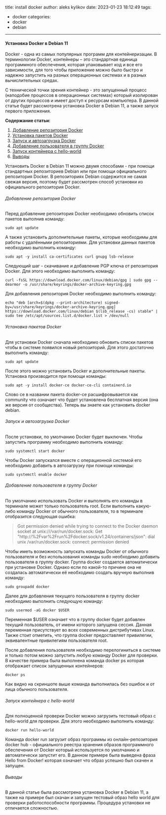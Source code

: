 title: install docker
author: aleks kylikov
date: 2023-01-23 18:12:49
tags:
 - docker
categories:
- docker
- debian
---
#### Установка Docker в Debian 11

Docker - одна из самых популярных программ для контейнеризации. В терминологии Docker, контейнеры – это стандартная единица программного обеспечения, которая упаковывает код и все его зависимости, для того чтобы приложение можно было быстро и надежно запустить на разных операционных системах и в разных вычислительных средах.

С технической точки зрения контейнер - это запущенный процесс (наподобие процессов в операционных системах) который изолирован от других процессов и имеет доступ к ресурсам компьютера. В данной статье будет рассмотрена установка Docker в Debian 11, а также запуск первого приложения.

**Содержание статьи:**

1. [Добавление репозитория Docker](#add)
2. [Установка пакетов Docker](#install)
3. [Запуск и автозагрузка Docker](#get)
4. [Добавление пользователя в группу Docker](#useradd)
5. [Запуск контейнера с hello-world](#run)
6. [Выводы](#end)

Установить Docker в Debian 11 можно двумя способами - при помощи стандартных репозиториев Debian или при помощи официального репозитория Docker. В репозиториях Debian содержится не самая свежая версия, поэтому будет рассмотрен способ установки из официального репозитория Docker.

###### <a name="add"></a>Добавление репозитория Docker

Перед добавление репозитория Docker необходимо обновить список пакетов выполнив команду:
```
sudo apt update
```
А также установить дополнительные пакеты, которые необходимы для работы с удалёнными репозиториями. Для установки данных пакетов необходимо выполнить команду:
```
sudo apt -y install ca-certificates curl gnupg lsb-release
```
Следующий шаг - скачивание и добавление PGP ключа от репозитория Docker. Для этого необходимо выполнить команду:
```
curl -fsSL https://download.docker.com/linux/debian/gpg | sudo gpg --dearmor -o /usr/share/keyrings/docker-archive-keyring.gpg
```
Для добавления репозитория Docker необходимо выполнить команду:
```
echo "deb [arch=$(dpkg --print-architecture) signed-by=/usr/share/keyrings/docker-archive-keyring.gpg] https://download.docker.com/linux/debian $(lsb_release -cs) stable" | sudo tee /etc/apt/sources.list.d/docker.list > /dev/null
```
###### <a name="install"></a>Установка пакетов Docker

Для установки Docker сначала необходимо обновить списки пакетов чтобы в системе появился новый репозиторий. Для этого достаточно выполнить команду:
```
sudo apt update
```
После этого можно установить Docker и дополнительные пакеты. Установка производится при помощи команды:
```
sudo apt -y install docker-ce docker-ce-cli containerd.io
```
Слово ce в названии пакета docker-ce расшифровывается как community что означает что будет установлена бесплатная версия (она же версия от сообщества). Теперь вы знаете как установить docker debian.

###### <a name="get"></a>Запуск и автозагрузка Docker

После установки, по умолчанию Docker будет выключен. Чтобы запустить программу необходимо выполнить команду:
```
sudo systemctl start docker
```
Чтобы Docker запускался вместе с операционной системой его необходимо добавить в автозагрузку при помощи команды:
```
sudo systemctl enable docker
```
###### <a name="useradd"></a>Добавление пользователя в группу Docker

По умолчанию использовать Docker и выполнять его команды в терминале может только пользователь root. Если выполнить какую-либо команду Docker от обычного пользователя, то в терминале отобразится следующая ошибка:
> Got permission denied while trying to connect to the Docker daemon socket at unix:///var/run/docker.sock: Get "http://%2Fvar%2Frun%2Fdocker.sock/v1.24/containers/json": dial unix /var/run/docker.sock: connect: permission denied

Чтобы иметь возможность запускать команды Docker от обычного пользователя и без использования команды sudo необходимо добавить пользователя в группу docker. Группа docker создается автоматически при установке Docker. Однако если по какой-то причине она не создалась автоматически её необходимо создать вручную выполнив команду:
```
sudo groupadd docker
```
Далее для добавления текущего пользователя в группу docker необходимо выполнить следующую команду:
```
sudo usermod -aG docker $USER
```
Переменная $USER означает что в группу docker будет добавлен текущий пользователь, от имени которого запущена сессия. Данная переменная присутствует во всех современных дистрибутивах Linux. Также стоит отметить, что группа docker предоставляет привилегии, эквивалентные привилегиям пользователя root.

После добавления пользователя необходимо перелогиниться в системе и только потом можно запустить любую команду Docker для проверки. В качестве примера была выполнена команда docker ps которая отображает список запущенных контейнеров:
```
docker ps
```
Как видно на скриншоте выше команда выполнилась без ошибок и от лица обычного пользователя.
###### <a name="run"></a>Запуск контейнера с hello-world

Для полноценной проверки Docker можно загрузить тестовый образ с hello-world для проверки. Для этого необходимо выполнить команду:
```
docker run hello-world
```
Команда docker run загрузит образ программы из онлайн-репозитория docker hub - официального реестра хранения образов программного обеспечения от Docker который используется по умолчанию и автоматически запустит его. В данном примере была выведена фраза Hello from Docker! которая означает что образ успешно был скачен и запущен.

###### <a name="end"></a>Выводы

В данной статье была рассмотрена установка Docker в Debian 11, а также на примере был скачан и запущен тестовый образ hello world для проверки работоспособности программы. Процедура установки не отличается сложностью.
